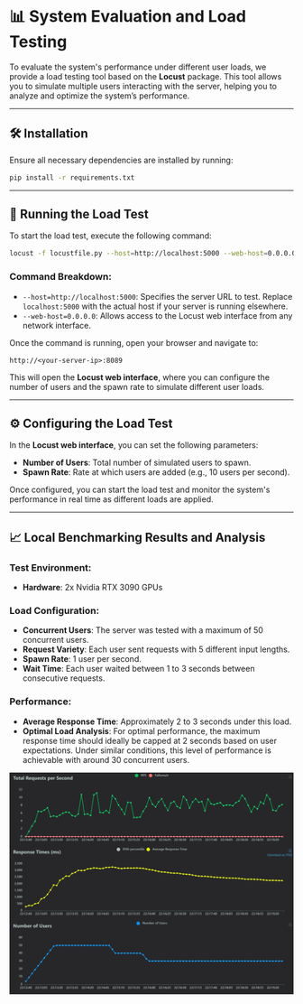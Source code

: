 # 📊 System Evaluation and Load Testing

To evaluate the system's performance under different user loads, we provide a load testing tool based on the **Locust** package. This tool allows you to simulate multiple users interacting with the server, helping you to analyze and optimize the system’s performance.

---

## 🛠️ Installation

Ensure all necessary dependencies are installed by running:

```bash
pip install -r requirements.txt
```

---

## 🚀 Running the Load Test

To start the load test, execute the following command:

```bash
locust -f locustfile.py --host=http://localhost:5000 --web-host=0.0.0.0
```

### Command Breakdown:
- `--host=http://localhost:5000`: Specifies the server URL to test. Replace `localhost:5000` with the actual host if your server is running elsewhere.
- `--web-host=0.0.0.0`: Allows access to the Locust web interface from any network interface.

Once the command is running, open your browser and navigate to:

```
http://<your-server-ip>:8089
```

This will open the **Locust web interface**, where you can configure the number of users and the spawn rate to simulate different user loads.

---

## ⚙️ Configuring the Load Test

In the **Locust web interface**, you can set the following parameters:

- **Number of Users**: Total number of simulated users to spawn.
- **Spawn Rate**: Rate at which users are added (e.g., 10 users per second).

Once configured, you can start the load test and monitor the system's performance in real time as different loads are applied.

---

## 📈 Local Benchmarking Results and Analysis

### **Test Environment**:
- **Hardware**: 2x Nvidia RTX 3090 GPUs

### **Load Configuration**:
- **Concurrent Users**: The server was tested with a maximum of 50 concurrent users.
- **Request Variety**: Each user sent requests with 5 different input lengths.
- **Spawn Rate**: 1 user per second.
- **Wait Time**: Each user waited between 1 to 3 seconds between consecutive requests.

### **Performance**:
- **Average Response Time**: Approximately 2 to 3 seconds under this load.
- **Optimal Load Analysis**: For optimal performance, the maximum response time should ideally be capped at 2 seconds based on user expectations. Under similar conditions, this level of performance is achievable with around 30 concurrent users.

![Benchmarking Results](local_results.png)
